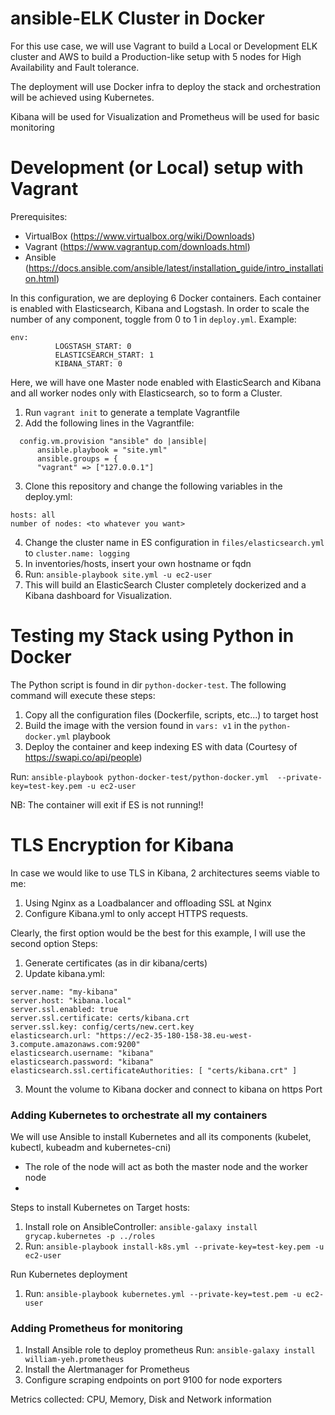 # ansible-ELK Cluster in Docker
For this use case, we will use Vagrant to build a Local or Development ELK cluster and AWS to build a Production-like setup  with 5 nodes for High Availability and Fault tolerance.

The deployment will use Docker infra to deploy the stack and orchestration will be achieved using Kubernetes.

Kibana will be used for Visualization and Prometheus will be used for basic monitoring 


# Development (or Local) setup with Vagrant
Prerequisites:
- VirtualBox (https://www.virtualbox.org/wiki/Downloads)
- Vagrant (https://www.vagrantup.com/downloads.html)
- Ansible (https://docs.ansible.com/ansible/latest/installation_guide/intro_installation.html)

In this configuration, we are deploying 6 Docker containers. Each container is enabled with Elasticsearch, Kibana and Logstash.
In order to scale the number of any component, toggle from 0 to 1 in `deploy.yml`. Example:
```
env:
          LOGSTASH_START: 0
          ELASTICSEARCH_START: 1
          KIBANA_START: 0
```

Here, we will have one Master node enabled with ElasticSearch and Kibana and all worker nodes only with Elasticsearch, so to form a Cluster.

1. Run ```vagrant init``` to generate a template Vagrantfile
2. Add the following lines in the Vagrantfile:
``` config.vm.box = "centos/7" 
  config.vm.provision "ansible" do |ansible|
      ansible.playbook = "site.yml"
      ansible.groups = {
      "vagrant" => ["127.0.0.1"]
```
3. Clone this repository and change the following variables in the deploy.yml:
```
hosts: all
number of nodes: <to whatever you want>

```
4. Change the cluster name in ES configuration in `files/elasticsearch.yml` to `cluster.name: logging`
5. In inventories/hosts, insert your own hostname or fqdn
6. Run: `ansible-playbook site.yml -u ec2-user`
7. This will build an ElasticSearch Cluster completely dockerized and a Kibana dashboard for Visualization.


# Testing my Stack using Python in Docker

The Python script is found in dir `python-docker-test`. 
The following command will execute these steps:
1. Copy all the configuration files (Dockerfile, scripts, etc...) to target host
2. Build the image with the version found in `vars: v1` in the `python-docker.yml` playbook
3. Deploy the container and keep indexing ES with data (Courtesy of https://swapi.co/api/people)

Run: `ansible-playbook python-docker-test/python-docker.yml  --private-key=test-key.pem -u ec2-user`

NB: The container will exit if ES is not running!!


# TLS Encryption for Kibana
In case we would like to use TLS in Kibana, 2 architectures seems viable to me: 
1. Using Nginx as a Loadbalancer and offloading SSL at Nginx
2. Configure Kibana.yml to only accept HTTPS requests. 

Clearly, the first option would be the best for this example, I will use the second option
Steps:
1. Generate certificates (as in dir kibana/certs)
2. Update kibana.yml:
```buildoutcfg
server.name: "my-kibana"
server.host: "kibana.local"
server.ssl.enabled: true
server.ssl.certificate: certs/kibana.crt
server.ssl.key: config/certs/new.cert.key
elasticsearch.url: "https://ec2-35-180-158-38.eu-west-3.compute.amazonaws.com:9200"
elasticsearch.username: "kibana"
elasticsearch.password: "kibana"
elasticsearch.ssl.certificateAuthorities: [ "certs/kibana.crt" ]
```
3. Mount the volume to Kibana docker and connect to kibana on https Port


### Adding Kubernetes to orchestrate all my containers
We will use Ansible to install Kubernetes and all its components (kubelet, kubectl, kubeadm and kubernetes-cni) 
- The role of the node will act as both the master node and the worker node
- 

Steps to install Kubernetes on Target hosts:
1. Install role on AnsibleController: `ansible-galaxy install grycap.kubernetes -p ../roles`
2. Run: `ansible-playbook install-k8s.yml --private-key=test-key.pem -u ec2-user`

Run Kubernetes deployment
1. Run: `ansible-playbook kubernetes.yml --private-key=test.pem -u ec2-user`


### Adding Prometheus for monitoring
1. Install Ansible role to deploy prometheus
Run: `ansible-galaxy install william-yeh.prometheus`
2. Install the Alertmanager for Prometheus
3. Configure scraping endpoints on port 9100 for node exporters

Metrics collected: CPU, Memory, Disk and Network information